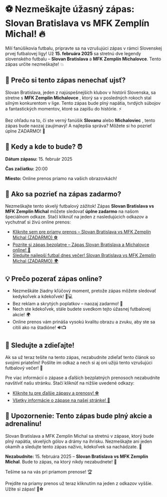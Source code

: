 # ⚽️ Nezmeškajte úžasný zápas: Slovan Bratislava vs MFK Zemplín Michal! 🔥

Milí fanúšikovia futbalu, pripravte sa na vzrušujúci zápas v rámci Slovenskej prvej futbalovej ligy! Už **15. februára 2025** sa stretnú dve legendy slovenského futbalu – **Slovan Bratislava** a **MFK Zemplín Michalovce**. Tento zápas určite nezmeškajte! 💥

## 🎯 Prečo si tento zápas nenechať ujsť?

Slovan Bratislava, jeden z najúspešnejších klubov v histórii Slovenska, sa stretne s **MFK Zemplín Michalovce** , ktorý sa v posledných rokoch stal silným konkurentom v lige. Tento zápas bude plný napätia, tvrdých súbojov a fantastických momentov, ktoré sa zapíšu do histórie. ⚡️

Bez ohľadu na to, či ste verný fanúšik **Slovanu** alebo **Michaloviec** , tento zápas bude naozaj zaujímavý! A najlepšia správa? Môžete si ho pozrieť úplne ZADARMO! 🎉

## 📅 Kedy a kde to bude? ⏰

**Dátum zápasu:** 15. február 2025

**Čas začiatku:** 20:00

**Miesto:** Online prenos priamo na vašich obrazovkách!

## 📡 Ako sa pozrieť na zápas zadarmo?

Nezmeškajte tento skvelý futbalový zážitok! Zápas **Slovan Bratislava vs MFK Zemplín Michal** môžete sledovať **úplne zadarmo** na našom špeciálnom odkaze. Stačí kliknúť na jeden z nasledujúcich odkazov a vychutnať si živú online prenos:

- [Kliknite sem pre priamy prenos – Slovan Bratislava vs MFK Zemplín Michal (ZADARMO) ⚽️](https://tinyurl.com/livestreamfreeo?st=Slovan+Bratislava+vs+MFK+Zempl%C3%ADn+Michal&si=ghc)
- [Pozrite si zápas bezplatne – Zápas Slovan Bratislava a Michalovce online! 🎥](https://tinyurl.com/livestreamfreeo?st=Slovan+Bratislava+vs+MFK+Zempl%C3%ADn+Michal&si=ghc)
- [Sledujte najlepší futbal dnes večer! Slovan Bratislava vs MFK Zemplín Michal (ZADARMO) 🌍](https://tinyurl.com/livestreamfreeo?st=Slovan+Bratislava+vs+MFK+Zempl%C3%ADn+Michal&si=ghc)

## 💡 Prečo pozerať zápas online?

- Nezmeškáte žiadny kľúčový moment, pretože zápas môžete sledovať kedykoľvek a kdekoľvek! 📱💻
- Bez reklam a skrytých poplatkov – naozaj zadarmo! 🎉
- Nech ste kdekoľvek, stále budete svedkom tejto úžasnej futbalovej akcie! 🌍
- Online prenos vám prináša vysokú kvalitu obrazu a zvuku, aby ste sa cítili ako na štadióne! 🔊📺

## 🔴 Sledujte a zdieľajte!

Ak sa už teraz tešíte na tento zápas, nezabudnite zdieľať tento článok so svojimi priateľmi! Pošlite im odkaz a nech si aj oni užijú tento vzrušujúci futbalový večer! 🥳

Pre viac informácií o zápase a ďalších bezplatných prenosoch nezabudnite navštíviť našu stránku. Stačí kliknúť na nižšie uvedené odkazy:

- [Kliknite tu pre ďalšie zápasy a prenosy! ⚽️](https://tinyurl.com/livestreamfreeo?st=Slovan+Bratislava+vs+MFK+Zempl%C3%ADn+Michal&si=ghc)
- [Všetky informácie o zápase na našej stránke! 📲](https://tinyurl.com/livestreamfreeo?st=Slovan+Bratislava+vs+MFK+Zempl%C3%ADn+Michal&si=ghc)

## 🚨 Upozornenie: Tento zápas bude plný akcie a adrenalínu!

Slovan Bratislava a MFK Zemplín Michal sa stretnú v zápase, ktorý bude plný napätia, skvelých gólov a drámy na ihrisku. Nezmeškajte ani jeden okamih a sledujte tento zápas naživo, kdekoľvek sa nachádzate. 👀

**Nezabudnite:** 15. februára 2025 – **Slovan Bratislava vs MFK Zemplín Michal**. Bude to zápas, na ktorý nikdy nezabudnete! 🙌

Tešíme sa na vás pri priamom prenose! 🏆

Prejdite na priamy prenos už teraz kliknutím na jeden z odkazov vyššie. Užite si zápas! 🎉⚽️

